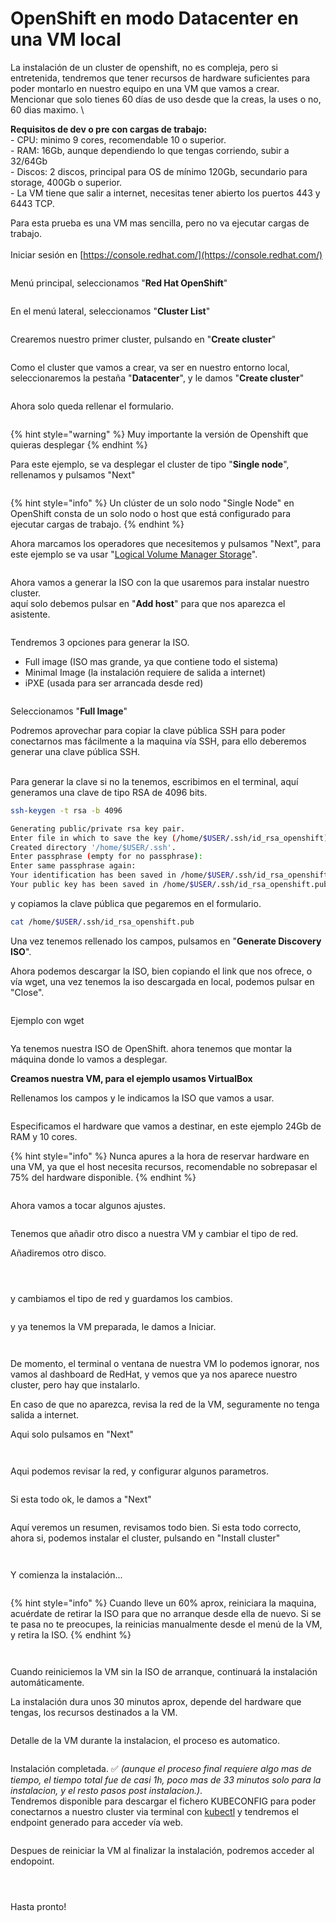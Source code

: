 # OpenShift en modo Datacenter en una VM local

La instalación de un cluster de openshift, no es compleja, pero si entretenida, tendremos que tener recursos de hardware suficientes para poder montarlo en nuestro equipo en una VM que vamos a crear. Mencionar que solo tienes 60 días de uso desde que la creas, la uses o no, 60 dias maximo. \


**Requisitos de dev o pre con cargas de trabajo:**\
\- CPU: minimo 9 cores, recomendable 10 o superior.\
\- RAM: 16Gb, aunque dependiendo lo que tengas corriendo, subir a 32/64Gb\
\- Discos: 2 discos, principal para OS de mínimo 120Gb, secundario para storage, 400Gb o superior.\
\- La VM tiene que salir a internet, necesitas tener abierto los puertos 443 y 6443 TCP.&#x20;

Para esta prueba es una VM mas sencilla, pero no va ejecutar cargas de trabajo. \
\
Iniciar sesión en [https://console.redhat.com/](https://console.redhat.com/)

<figure><img src="../.gitbook/assets/Captura desde 2024-12-02 16-54-38.png" alt=""><figcaption></figcaption></figure>

Menú principal, seleccionamos "**Red Hat OpenShift**"

<figure><img src="../.gitbook/assets/image (105).png" alt=""><figcaption></figcaption></figure>

En el menú lateral, seleccionamos "**Cluster List**"

<figure><img src="../.gitbook/assets/image (106).png" alt=""><figcaption></figcaption></figure>

Crearemos nuestro primer cluster, pulsando en "**Create cluster**"

<figure><img src="../.gitbook/assets/image (107).png" alt=""><figcaption></figcaption></figure>

Como el cluster que vamos a crear, va ser en nuestro entorno local, seleccionaremos la pestaña "**Datacenter**", y le damos "**Create cluster**"

<figure><img src="../.gitbook/assets/image (108).png" alt=""><figcaption></figcaption></figure>

Ahora solo queda rellenar el formulario.

<figure><img src="../.gitbook/assets/image (110).png" alt=""><figcaption></figcaption></figure>

{% hint style="warning" %}
Muy importante la versión de Openshift que quieras desplegar
{% endhint %}



Para este ejemplo, se va desplegar el cluster de tipo "**Single node**", rellenamos y pulsamos "Next"

<figure><img src="../.gitbook/assets/image (111).png" alt=""><figcaption></figcaption></figure>

{% hint style="info" %}
Un clúster de un solo nodo "Single Node" en OpenShift consta de un solo nodo o host que está configurado para ejecutar cargas de trabajo.
{% endhint %}



Ahora marcamos los operadores que necesitemos y pulsamos "Next", para este ejemplo se va usar "[Logical Volume Manager Storage](https://docs.redhat.com/es/documentation/red_hat_enterprise_linux/8/html-single/configuring_and_managing_logical_volumes/index)".

<figure><img src="../.gitbook/assets/image (114).png" alt=""><figcaption></figcaption></figure>

Ahora vamos a generar la ISO con la que usaremos para instalar nuestro cluster.\
aquí solo debemos pulsar en "**Add host**" para que nos aparezca el asistente.&#x20;

<figure><img src="../.gitbook/assets/image (115).png" alt=""><figcaption></figcaption></figure>

Tendremos 3 opciones para generar la ISO.

* Full image (ISO mas grande, ya que contiene todo el sistema)
* Minimal Image (la instalación requiere de salida a internet)
* iPXE (usada para ser arrancada desde red)

<figure><img src="../.gitbook/assets/image (117).png" alt=""><figcaption></figcaption></figure>

Seleccionamos "**Full Image**"

Podremos aprovechar para copiar la clave pública SSH para poder conectarnos mas fácilmente a la maquina vía SSH, para ello deberemos generar una clave pública SSH.&#x20;

\
Para generar la clave si no la tenemos, escribimos en el terminal, aquí generamos una clave de tipo RSA de 4096 bits.&#x20;

```sh
ssh-keygen -t rsa -b 4096
```

```sh
Generating public/private rsa key pair.
Enter file in which to save the key (/home/$USER/.ssh/id_rsa_openshift): 
Created directory '/home/$USER/.ssh'.
Enter passphrase (empty for no passphrase): 
Enter same passphrase again: 
Your identification has been saved in /home/$USER/.ssh/id_rsa_openshift
Your public key has been saved in /home/$USER/.ssh/id_rsa_openshift.pub
```

y copiamos la clave pública que pegaremos en el formulario.

```sh
cat /home/$USER/.ssh/id_rsa_openshift.pub
```

Una vez tenemos rellenado los campos, pulsamos en "**Generate Discovery ISO**".&#x20;

Ahora podemos descargar la ISO, bien copiando el link que nos ofrece, o vía wget, una vez tenemos la iso descargada en local, podemos pulsar en "Close".&#x20;

<figure><img src="../.gitbook/assets/image (118).png" alt=""><figcaption></figcaption></figure>

Ejemplo con wget

<figure><img src="../.gitbook/assets/image (119).png" alt=""><figcaption></figcaption></figure>

Ya tenemos nuestra ISO de OpenShift. ahora tenemos que montar la máquina donde lo vamos a desplegar.&#x20;



**Creamos nuestra VM, para el ejemplo usamos VirtualBox**

Rellenamos los campos y le indicamos la ISO que vamos a usar.&#x20;

<figure><img src="../.gitbook/assets/image (122).png" alt=""><figcaption></figcaption></figure>

Especificamos el hardware que vamos a destinar, en este ejemplo 24Gb de RAM y 10 cores.&#x20;

{% hint style="info" %}
Nunca apures a la hora de reservar hardware en una VM, ya que el host necesita recursos, recomendable no sobrepasar el 75% del hardware disponible.
{% endhint %}

<figure><img src="../.gitbook/assets/image (121).png" alt=""><figcaption></figcaption></figure>

Ahora vamos a tocar algunos ajustes.

<figure><img src="../.gitbook/assets/image (123).png" alt=""><figcaption></figcaption></figure>

Tenemos que añadir otro disco a nuestra VM y cambiar el tipo de red.&#x20;

Añadiremos otro disco.

<figure><img src="../.gitbook/assets/Captura desde 2024-12-02 17-51-38.png" alt=""><figcaption></figcaption></figure>

<figure><img src="../.gitbook/assets/image (124).png" alt=""><figcaption></figcaption></figure>

<figure><img src="../.gitbook/assets/image (125).png" alt=""><figcaption></figcaption></figure>

y cambiamos el tipo de red y guardamos los cambios.

<figure><img src="../.gitbook/assets/image (126).png" alt=""><figcaption></figcaption></figure>

y ya tenemos la VM preparada, le damos a Iniciar.&#x20;

<figure><img src="../.gitbook/assets/image (127).png" alt=""><figcaption></figcaption></figure>

<figure><img src="../.gitbook/assets/image (138).png" alt=""><figcaption></figcaption></figure>

De momento, el terminal o ventana de nuestra VM lo podemos ignorar, nos vamos al dashboard de RedHat, y vemos que ya nos aparece nuestro cluster, pero hay que instalarlo.&#x20;

En caso de que no aparezca, revisa la red de la VM, seguramente no tenga salida a internet.

Aqui solo pulsamos en "Next"

<figure><img src="../.gitbook/assets/image (130).png" alt=""><figcaption></figcaption></figure>

<figure><img src="../.gitbook/assets/image (131).png" alt=""><figcaption></figcaption></figure>

Aqui podemos revisar la red, y configurar algunos parametros.&#x20;

<figure><img src="../.gitbook/assets/image (132).png" alt=""><figcaption></figcaption></figure>

Si esta todo ok, le damos a "Next"

<figure><img src="../.gitbook/assets/image (133).png" alt=""><figcaption></figcaption></figure>

Aquí veremos un resumen, revisamos todo bien. Si esta todo correcto, ahora si, podemos instalar el cluster, pulsando en "Install cluster"

<figure><img src="../.gitbook/assets/image (134).png" alt=""><figcaption></figcaption></figure>

<figure><img src="../.gitbook/assets/image (136).png" alt=""><figcaption></figcaption></figure>

Y comienza la instalación...

<figure><img src="../.gitbook/assets/image (137).png" alt=""><figcaption></figcaption></figure>

{% hint style="info" %}
Cuando lleve un 60% aprox, reiniciara la maquina, acuérdate de retirar la ISO para que no arranque desde ella de nuevo. Si se te pasa no te preocupes, la reinicias manualmente desde el menú de la VM, y retira la ISO.
{% endhint %}

<figure><img src="../.gitbook/assets/image (139).png" alt=""><figcaption></figcaption></figure>

<figure><img src="../.gitbook/assets/image (140).png" alt=""><figcaption></figcaption></figure>

Cuando reiniciemos la VM sin la ISO de arranque, continuará la instalación automáticamente.&#x20;

La instalación dura unos 30 minutos aprox, depende del hardware que tengas, los recursos destinados a la VM.

<figure><img src="../.gitbook/assets/image (143).png" alt=""><figcaption></figcaption></figure>

Detalle de la VM durante la instalacion, el proceso es automatico. &#x20;

<figure><img src="../.gitbook/assets/Captura desde 2024-12-02 18-21-29.png" alt=""><figcaption></figcaption></figure>

Instalación completada. ✅ _(aunque el proceso final requiere algo mas de tiempo, el tiempo total fue de casi 1h, poco mas de 33 minutos solo para la instalacion, y el resto pasos post instalacion.)_.\
Tendremos disponible para descargar el fichero KUBECONFIG para poder conectarnos a nuestro cluster via terminal con [kubectl](https://kubernetes.io/docs/tasks/tools/#kubectl) y tendremos el endpoint generado para acceder vía web.&#x20;

<figure><img src="../.gitbook/assets/image (145).png" alt=""><figcaption></figcaption></figure>

Despues de reiniciar la VM al finalizar la instalación, podremos acceder al endopoint.&#x20;

<figure><img src="../.gitbook/assets/image.png" alt=""><figcaption></figcaption></figure>

<figure><img src="../.gitbook/assets/image (147).png" alt=""><figcaption></figcaption></figure>

<figure><img src="../.gitbook/assets/image (148).png" alt=""><figcaption></figcaption></figure>

Hasta pronto!

